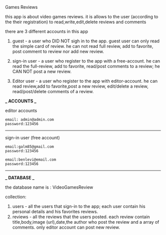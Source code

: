 Games Reviews

this app is about video games reviews.
it is allows to the user (according to the their registration) to read,write,edit,delete reviews and comments

there are 3 different accounts in this app

1. guest - a user who DID NOT sigh in to the app.
   guest user can only read the simple card of review.
   he can not read full review, add to favorite, post comment to review nor add new review.

2. sign-in user - a user who register to the app with a free-account.
   he can read the full-review, add to favorite, read/post comments to a review;
   he CAN NOT post a new review.

3. Editor user - a user who register to the app with editor-account.
   he can read review,add to favorite,post a new review, edit/delete a review,
   read/post/delete comments of a review.

**_ ACCOUNTS _**

editor accounts

    email: admin@admin.com
    password:123456

---

sign-in user (free account)

    email:galm85@gmail.com
    password:123456

    email:benlevi@email.com
    password:123456

---

**_ DATABASE _**

the database name is : VideoGamesReview

collection:

1. users - all the users that sign-in to the app;
   each user contain his personal details and his favorites reviews.
2. reviews - all the reviews that the users posted.
   each review contain title,body,image (url),date,the author who post the review and a array of comments.
   only editor account can post new review.

